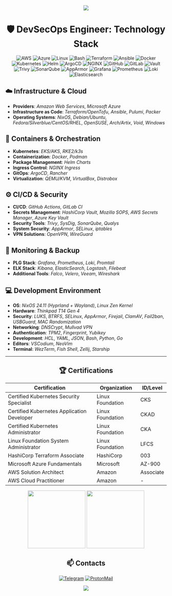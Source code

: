 <div align="center">
  <img src="https://raw.githubusercontent.com/andreasbm/readme/master/assets/lines/rainbow.png">
</div>

<div align="center">

# 🛡️ DevSecOps Engineer: Technology Stack

![AWS](https://img.shields.io/badge/-Amazon_Web_Services-232F3E?style=flat-square&logo=amazonwebservices&logoColor=white)
![Azure](https://custom-icon-badges.demolab.com/badge/Microsoft%20Azure-0089D6?logo=msazure&logoColor=white)
![Linux](https://img.shields.io/badge/-Linux-FCC624?style=flat-square&logo=linux&logoColor=black)
![Bash](https://img.shields.io/badge/-Bash-4EAA25?style=flat-square&logo=gnu-bash&logoColor=white)
![Terraform](https://img.shields.io/badge/-Terraform-7B42BC?style=flat-square&logo=terraform&logoColor=white)
![Ansible](https://img.shields.io/badge/-Ansible-EE0000?style=flat-square&logo=ansible&logoColor=white)
![Docker](https://img.shields.io/badge/-Docker-2496ED?style=flat-square&logo=docker&logoColor=white)
![Kubernetes](https://img.shields.io/badge/-Kubernetes-326CE5?style=flat-square&logo=kubernetes&logoColor=white)
![Helm](https://img.shields.io/badge/-Helm-0F1689?style=flat-square&logo=helm&logoColor=white)
![ArgoCD](https://img.shields.io/badge/-ArgoCD-EF7B4D?style=flat-square&logo=argo&logoColor=white)
![NGINX](https://img.shields.io/badge/-NGINX-009639?style=flat-square&logo=nginx&logoColor=white)
![GitHub](https://img.shields.io/badge/-GitHub_Actions-181717?style=flat-square&logo=github&logoColor=white)
![GitLab](https://img.shields.io/badge/-GitLab_CI-FCA121?style=flat-square&logo=gitlab&logoColor=white)
![Vault](https://img.shields.io/badge/-HashiCorp_Vault-000000?style=flat-square&logo=vault&logoColor=white)
![Trivy](https://img.shields.io/badge/-Trivy-1904DA?style=flat&logo=trivy&logoColor=white)
![SonarQube](https://img.shields.io/badge/-SonarQube-4E9BCD?style=flat-square&logo=sonarqube&logoColor=white)
![AppArmor](https://img.shields.io/badge/-AppArmor-3C6EB4?style=flat-square&logo=apparmor&logoColor=white)
![Grafana](https://img.shields.io/badge/-Grafana-F46800?style=flat-square&logo=grafana&logoColor=white)
![Prometheus](https://img.shields.io/badge/-Prometheus-E6522C?style=flat-square&logo=prometheus&logoColor=white)
![Loki](https://img.shields.io/badge/-Loki-F5A800?style=flat-square&logo=grafana&logoColor=white)
![Elasticsearch](https://img.shields.io/badge/-ELK_Stack-005571?style=flat-square&logo=elasticsearch&logoColor=white)

</div>

## ☁️ Infrastructure & Cloud
- **Providers**: *Amazon Web Services*, *Microsoft Azure*
- **Infrastructure as Code**: *Terraform/OpenTofu*, *Ansible*, *Pulumi*, *Packer*
- **Operating Systems**: *NixOS*, *Debian/Ubuntu*, *Fedora/Silverblue/CentOS/RHEL*, *OpenSUSE*, *Arch/Artix*, *Void*, *Windows*

## 🐋 Containers & Orchestration
- **Kubernetes**: *EKS/AKS*, *RKE2/k3s*
- **Containerization**: *Docker*, *Podman*
- **Package Management**: *Helm Charts*
- **Ingress Control**: *NGINX Ingress*
- **GitOps**: *ArgoCD*, *Rancher*
- **Virtualization**: *QEMU/KVM*, *VirtualBox*, *Distrobox*

## ⚙️ CI/CD & Security
- **CI/CD**: *GitHub Actions*, *GitLab CI*
- **Secrets Management**: *HashiCorp Vault*, *Mozilla SOPS*, *AWS Secrets Manager*, *Azure Key Vault*
- **Security Tools**: *Trivy*, *SysDig*, *SonarQube*, *Qualys*
- **System Security**: *AppArmor*, *SELinux*, *iptables*
- **VPN Solutions**: *OpenVPN*, *WireGuard*

## 📶 Monitoring & Backup
- **PLG Stack**: *Grafana*, *Prometheus*, *Loki*, *Promtail*
- **ELK Stack**: *Kibana*, *ElasticSearch*, *Logstash*, *Filebeat*
- **Additional Tools**: *Falco*, *Velero*, *Veeam*, *Wireshark*

## 💻 Development Environment
- **OS**: *NixOS 24.11 (Hyprland + Wayland)*, *Linux Zen Kernel*
- **Hardware**: *Thinkpad T14 Gen 4*
- **Security**: *LUKS*, *BTRFS*, *SELinux*, *AppArmor*, *Firejail*, *ClamAV*, *Fail2ban*, *USBGuard*, *MAC Randomization*
- **Networking**: *DNSCrypt*, *Mullvad VPN*
- **Authentication**: *TPM2*, *Fingerprint*, *Yubikey*
- **Development**: *HCL*, *YAML*, *JSON*, *Bash*, *Python*, *Go*
- **Editors**: *VSCodium*, *NeoVim*
- **Terminal**: *WezTerm*, *Fish Shell*, *Zellij*, *Starship*

---

<div align="center">

## 🏆 Certifications

| Certification | Organization | ID/Level |
|--------------|------------|----------|
| Certified Kubernetes Security Specialist | Linux Foundation | CKS |
| Certified Kubernetes Application Developer | Linux Foundation | CKAD |
| Certified Kubernetes Administrator | Linux Foundation | CKA |
| Linux Foundation System Administrator | Linux Foundation | LFCS |
| HashiCorp Terraform Associate | HashiCorp | 003 |
| Microsoft Azure Fundamentals | Microsoft | AZ-900 |
| AWS Solution Architect | Amazon | Associate |
| AWS Cloud Practitioner | Amazon | - |

<div align="center">
  <img height="180em" src="https://github-readme-stats.vercel.app/api/top-langs/?username=thejondaw&layout=compact&theme=dark"/>
  <img height="180em" src="https://github-readme-streak-stats.herokuapp.com/?user=thejondaw&theme=dark"/>
</div>

## 📫 Contacts

[![Telegram](https://img.shields.io/badge/-telegram-2AABEE?style=flat-square&logo=telegram&logoColor=white&labelColor=0088cc)](https://t.me/jondaw)
[![ProtonMail](https://img.shields.io/badge/-protonmail-8B89CC?style=flat-square&logo=protonmail&logoColor=white&labelColor=505061)](mailto:aleks.safronov@proton.me)

</div>

<div align="center">
  <img src="https://raw.githubusercontent.com/andreasbm/readme/master/assets/lines/rainbow.png">
</div>
